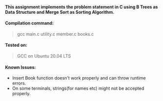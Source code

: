 #### This assignment implements the problem statement in C using B Trees as Data Structure and Merge Sort as Sorting Algorithm.

#### Compilation command: 
> gcc main.c utility.c member.c books.c

#### Tested on:
> GCC on Ubuntu 20.04 LTS

#### Known Issues:
- Insert Book function doesn't work properly and can throw runtime errors.
- On some terminals, strings(for names etc) might not be accepted properly.
